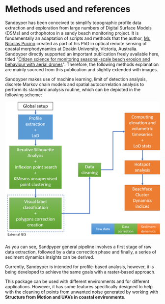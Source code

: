 # Methods used and references

Sandpyper has been conceived to simplify topographic profile data extraction and exploration from large numbers of Digital Surface Models (DSMs) and orthophotos in a sandy beach monitoring project. It is fundamentally an adaptation of scripts and methods that the author, [Mr. Nicolas Pucino](https://www.researchgate.net/profile/Nicolas-Pucino) created as part of his PhD in optical remote sensing of coastal morphodynamics at Deakin University, Victoria, Australia. Sandpyper directly supported an important publication freely available here, titled "[Citizen science for monitoring seasonal-scale beach erosion and behaviour with aerial drones](https://www.nature.com/articles/s41598-021-83477-6#Abs1)". Therefore, the following methods explanation are mainly sourced from this publication and slightly extended with images.
<br>

Sandpyper makes use of machine learning,  limit of detection analysis, discrete Markov chain models and spatial autocorrelation analysis to perform its standard analysis routine, which can be depicted in the following scheme:

<center><img src="images/sandpyper_scheme.png" title="shoremask table of content" height= "70%" width="100%"></center>

As you can see, Sandpyper general pipeline involves a first stage of raw data extraction, followed by a data correction phase and finally, a series of sediment dynamics insights can be derived. <br>

Currently, Sandpyper is intended for profile-based analysis, however, it is being developed to achieve the same goals with a raster-based approach.

This package can be used with different environments and for different applications. However, it has some features specifically designed to help with the cleaning of points from unwanted noise generated by working with __Structure from Motion and UAVs in coastal environments.__
